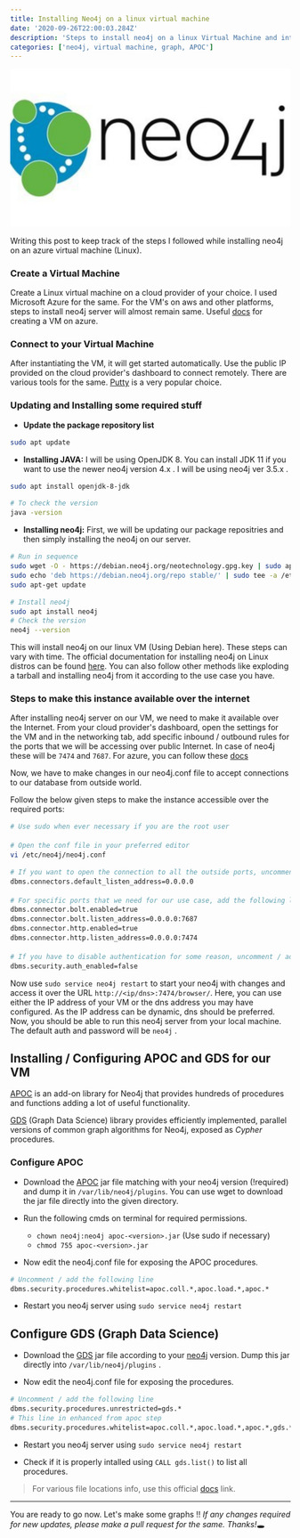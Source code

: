 ```yaml
---
title: Installing Neo4j on a linux virtual machine
date: '2020-09-26T22:00:03.284Z'
description: 'Steps to install neo4j on a linux Virtual Machine and integrating APOC and Graph Data Science Libraries with it.'
categories: ['neo4j, virtual machine, graph, APOC']
---
```


![neo4j_logo](./logo.jpg)

Writing this post to keep track of the steps I followed while installing neo4j on an azure virtual machine (Linux).

### Create a Virtual Machine

Create a Linux virtual machine on a cloud provider of your choice. I used Microsoft Azure for the same. For the VM's on aws and other platforms, steps to install neo4j server will almost remain same. Useful [docs](https://docs.microsoft.com/en-us/azure/virtual-machines/linux/quick-create-portal) for creating a VM on azure.

### Connect to your Virtual Machine

After instantiating the VM, it will get started automatically. Use the public IP provided on the cloud provider's dashboard to connect remotely. There are various tools for the same. [Putty](https://www.putty.org/) is a very popular choice.

### Updating and Installing some required stuff

- **Update the package repository list**

```bash
sudo apt update
```

- **Installing JAVA:**
  I will be using OpenJDK 8. You can install JDK 11 if you want to use the newer neo4j version 4.x . I will be using neo4j ver 3.5.x .

```bash
sudo apt install openjdk-8-jdk
```

```bash
# To check the version
java -version
```

- **Installing neo4j:**
  First, we will be updating our package repositries and then simply installing the neo4j on our server.

```bash
# Run in sequence
sudo wget -O - https://debian.neo4j.org/neotechnology.gpg.key | sudo apt-key add -
sudo echo 'deb https://debian.neo4j.org/repo stable/' | sudo tee -a /etc/apt/sources.list.d/neo4j.list
sudo apt-get update
```

```bash
# Install neo4j
sudo apt install neo4j
# Check the version
neo4j --version
```

This will install neo4j on our linux VM (Using Debian here). These steps can vary with time. The official documentation for installing neo4j on Linux distros can be found [here](https://neo4j.com/docs/operations-manual/current/installation/linux/). You can also follow other methods like exploding a tarball and installing neo4j from it according to the use case you have.

### Steps to make this instance available over the internet

After installing neo4j server on our VM, we need to make it available over the Internet. From your cloud provider's dashboard, open the settings for the VM and in the networking tab, add specific inbound / outbound rules for the ports that we will be accessing over public Internet. In case of neo4j these will be `7474` and `7687`. For azure, you can follow these [docs](https://docs.microsoft.com/en-us/azure/virtual-machines/windows/nsg-quickstart-portal)

Now, we have to make changes in our neo4j.conf file to accept connections to our database from outside world.

Follow the below given steps to make the instance accessible over the required ports:

```bash
# Use sudo when ever necessary if you are the root user

# Open the conf file in your preferred editor
vi /etc/neo4j/neo4j.conf
```

```bash
# If you want to open the connection to all the outside ports, uncomment / add this line. (Use with caution!)
dbms.connectors.default_listen_address=0.0.0.0

# For specific ports that we need for our use case, add the following lines to open connection to these ports.
dbms.connector.bolt.enabled=true
dbms.connector.bolt.listen_address=0.0.0.0:7687
dbms.connector.http.enabled=true
dbms.connector.http.listen_address=0.0.0.0:7474

# If you have to disable authentication for some reason, uncomment / add the following
dbms.security.auth_enabled=false
```

Now use `sudo service neo4j restart` to start your neo4j with changes and access it over the URL `http://<ip/dns>:7474/browser/`.
Here, you can use either the IP address of your VM or the dns address you may have configured. As the IP address can be dynamic, dns should be preferred. Now, you should be able to run this neo4j server from your local machine. The default auth and password will be `neo4j` .

## Installing / Configuring APOC and GDS for our VM

[APOC](https://neo4j.com/labs/apoc/#:~:text=APOC%20is%20an%20add%2Don,all%20APOC%20functions%20and%20procedures) is an add-on library for Neo4j that provides hundreds of procedures and functions adding a lot of useful functionality.

[GDS](https://neo4j.com/docs/graph-data-science/current/introduction/) (Graph Data Science) library provides efficiently implemented, parallel versions of common graph algorithms for Neo4j, exposed as _Cypher_ procedures.

### Configure APOC

- Download the [APOC](https://github.com/neo4j-contrib/neo4j-apoc-procedures) jar file matching with your neo4j version (!required) and dump it in `/var/lib/neo4j/plugins`. You can use wget to download the jar file directly into the given directory.

- Run the following cmds on terminal for required permissions.

  - `chown neo4j:neo4j apoc-<version>.jar` (Use sudo if necessary)
  - `chmod 755 apoc-<version>.jar`

- Now edit the neo4j.conf file for exposing the APOC procedures.

```bash
# Uncomment / add the following line
dbms.security.procedures.whitelist=apoc.coll.*,apoc.load.*,apoc.*
```

- Restart you neo4j server using `sudo service neo4j restart`

## Configure GDS (Graph Data Science)

- Download the [GDS](https://neo4j.com/download-center/) jar file according to your [neo4j](https://neo4j.com/docs/graph-data-science/current/installation/#_supported_neo4j_versions) version. Dump this jar directly into `/var/lib/neo4j/plugins` .

- Now edit the neo4j.conf file for exposing the procedures.

```bash
# Uncomment / add the following line
dbms.security.procedures.unrestricted=gds.*
# This line in enhanced from apoc step
dbms.security.procedures.whitelist=apoc.coll.*,apoc.load.*,apoc.*,gds.*
```

- Restart you neo4j server using `sudo service neo4j restart`

- Check if it is properly intalled using `CALL gds.list()` to list all procedures.

> For various file locations info, use this official [docs](https://neo4j.com/docs/operations-manual/current/configuration/file-locations/#file-locations) link.

---

You are ready to go now. Let's make some graphs !!
*If any changes required for new updates, please make a pull request for the same. Thanks!*🕳️
